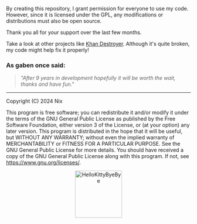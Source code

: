 By creating this repository, I grant permission for everyone to use my code. However, since it is licensed under the GPL, any modifications or distributions must also be open source.

Thank you all for your support over the last few months.

Take a look at other projects like [Khan Destroyer](https://github.com/ilytobias/Khan-Destroyer). Although it's quite broken, my code might help fix it properly!

### As gaben once said:
> _"After 9 years in development hopefully it will be worth the wait, thanks and have fun."_

--- 
Copyright (C) 2024 Nix

This program is free software; you can redistribute it and/or modify it under the terms of the GNU General Public License as published by the Free Software Foundation, either version 3 of the License, or (at your option) any later version.
This program is distributed in the hope that it will be useful, but WITHOUT ANY WARRANTY; without even the implied warranty of MERCHANTABILITY or FITNESS FOR A PARTICULAR PURPOSE. See the GNU General Public License for more details.
You should have received a copy of the GNU General Public License along with this program. If not, see <https://www.gnu.org/licenses/>.

<p align="center">
  <a href="https://emoji.gg/emoji/5349-hellokittybyebye">
    <img src="https://cdn3.emoji.gg/emojis/5349-hellokittybyebye.png" width="128px" height="128px" alt="HelloKittyByeBye">
  </a>
</p>
